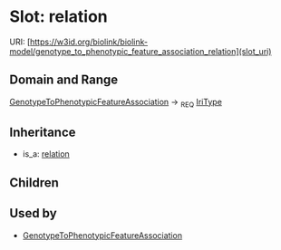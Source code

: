 # Slot: relation




URI: [https://w3id.org/biolink/biolink-model/genotype_to_phenotypic_feature_association_relation](slot_uri)
## Domain and Range

[GenotypeToPhenotypicFeatureAssociation](GenotypeToPhenotypicFeatureAssociation.md) ->  <sub>REQ</sub> [IriType](IriType.md)
## Inheritance

 *  is_a: [relation](relation.md)
## Children

## Used by

 * [GenotypeToPhenotypicFeatureAssociation](GenotypeToPhenotypicFeatureAssociation.md)
